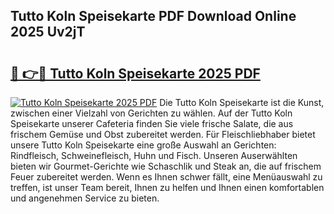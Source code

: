 ## Tutto Koln Speisekarte PDF Download Online 2025 Uv2jT

# <h2><a href="http://gc79yg8.nevu.top/?p=Tutto+Koln+Speisekarte">🔗 👉🔴 Tutto Koln Speisekarte 2025 PDF</a></h2>

[![Tutto Koln Speisekarte 2025 PDF](https://i.imgur.com/dBaPXMq.png)](http://gc79yg8.nevu.top/?p=Tutto+Koln+Speisekarte)
Die Tutto Koln Speisekarte ist die Kunst, zwischen einer Vielzahl von Gerichten zu wählen. Auf der Tutto Koln Speisekarte unserer Cafeteria finden Sie viele frische Salate, die aus frischem Gemüse und Obst zubereitet werden. Für Fleischliebhaber bietet unsere Tutto Koln Speisekarte eine große Auswahl an Gerichten: Rindfleisch, Schweinefleisch, Huhn und Fisch. Unseren Auserwählten bieten wir Gourmet-Gerichte wie Schaschlik und Steak an, die auf frischem Feuer zubereitet werden. Wenn es Ihnen schwer fällt, eine Menüauswahl zu treffen, ist unser Team bereit, Ihnen zu helfen und Ihnen einen komfortablen und angenehmen Service zu bieten.
